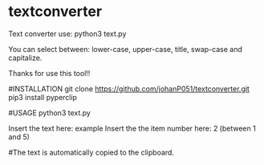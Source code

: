 # textconverter
Text converter use:
python3 text.py

You can select between: lower-case, upper-case, title, swap-case and capitalize.

Thanks for use this tool!!

#INSTALLATION
git clone https://github.com/johanP051/textconverter.git
pip3 install pyperclip

#USAGE
python3 text.py

Insert the text here: example
Insert the the item number here: 2 (between 1 and 5)

#The text is automatically copied to the clipboard.
